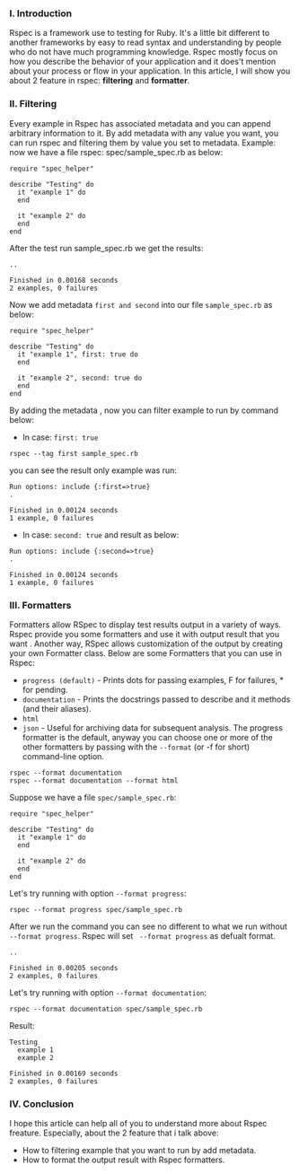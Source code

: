 ### I. Introduction
Rspec is a framework use to testing for Ruby. It's  a little bit different to another frameworks by easy to read syntax and understanding by people who do not have much programming knowledge. Rspec mostly focus on  how you describe the behavior of your application and it does't mention about your process or flow in your application. In this article, I will show you about 2 feature in rspec: **filtering** and **formatter**. 

### II. Filtering
Every example in Rspec has associated metadata and you can append arbitrary information to it. By add metadata with any value you want, you can run rspec and filtering them by value you set to metadata.
Example: now we have a file rspec: spec/sample_spec.rb as below:
```
require "spec_helper"

describe "Testing" do
  it "example 1" do
  end

  it "example 2" do
  end
end
```
After the test run sample_spec.rb we get the results:

```
..

Finished in 0.00168 seconds
2 examples, 0 failures
```
Now we add metadata `first and second` into our file `sample_spec.rb` as below:
```
require "spec_helper"

describe "Testing" do
  it "example 1", first: true do
  end

  it "example 2", second: true do
  end
end
```
By adding the metadata , now you can filter example to run by command below:
- In case: `first: true`
```
rspec --tag first sample_spec.rb
```
you can see the result only example was run:
```
Run options: include {:first=>true}
.

Finished in 0.00124 seconds
1 example, 0 failures
```
- In case: `second: true` and result as below:
```
Run options: include {:second=>true}
.

Finished in 0.00124 seconds
1 example, 0 failures
```

### III. Formatters
Formatters allow RSpec to display test results output in a variety of ways. Rspec provide you some formatters and use it with output result that you want . Another way, RSpec allows customization of the output by creating your own Formatter class.
Below are some Formatters that you can use in Rspec:
* `progress (default)` - Prints dots for passing examples, F for failures, * for pending.
* `documentation` - Prints the docstrings passed to describe and it methods (and their aliases).
* `html`
* `json` - Useful for archiving data for subsequent analysis.
The progress formatter is the default, anyway you can choose one or more of the other formatters by passing with the `--format` (or -f for short) command-line option.
```
rspec --format documentation
rspec --format documentation --format html
```

Suppose we have a file `spec/sample_spec.rb`:
```
require "spec_helper"

describe "Testing" do
  it "example 1" do
  end

  it "example 2" do
  end
end
```

Let's try running with option `--format progress`:
```
rspec --format progress spec/sample_spec.rb
```
After we run the command you can see no different to what we run without `--format progress`. Rspec will set ` --format progress` as defualt format.
```
..

Finished in 0.00205 seconds
2 examples, 0 failures
```
Let's try running with option `--format documentation`:
```
rspec --format documentation spec/sample_spec.rb
```
Result:
```
Testing
  example 1
  example 2

Finished in 0.00169 seconds
2 examples, 0 failures
```
### IV. Conclusion
I hope this article can help all of you to understand more about Rspec freature. Especially, about the 2 feature that i talk above:
- How to filtering example that you want to run by add metadata.
- How to format the output result with Rspec formatters.
